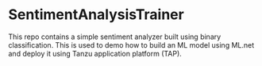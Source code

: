 # SentimentAnalysisTrainer

This repo contains a simple sentiment analyzer built using binary classification. This is used to demo how to build an ML model using ML.net and deploy it using Tanzu application platform (TAP).
